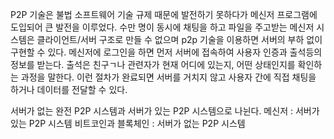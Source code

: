 P2P 기술은 불법 소프트웨어 기술 규제 때문에 발전하기 못하다가 메신저 프로그램에 도입되어 큰 발전을 이루었다. 수만 명이 동시에 채팅을 하고 파일을 주고받는 메신저 시스템은 클라이언트/서버 구조로 만들 수 없으며 p2p 기술을 이용하면
서버의 부하 없이 구현할 수 있다. 메신저에 로그인을 하면 먼저 서버에 접속하여 사용자 인증과 출석등의 정보를 받는다. 출석은 친구ㄱ나 관련자가 현재 어디에 있는지, 어떤 상태인지를 확인하는 과정을 말한다. 이런 절차가 완료되면 서버를 거치지 않고 사용자 간에 직접 채팅을 하거나 데이터를 전달할 수 있다.

서버가 없는 완전 P2P 시스템과 서버가 있는 P2P 시스템으로 나뉜다.
메신저 : 서버가 있는 P2P 시스템
비트코인과 블록체인 : 서버가 없는 P2P 시스템
